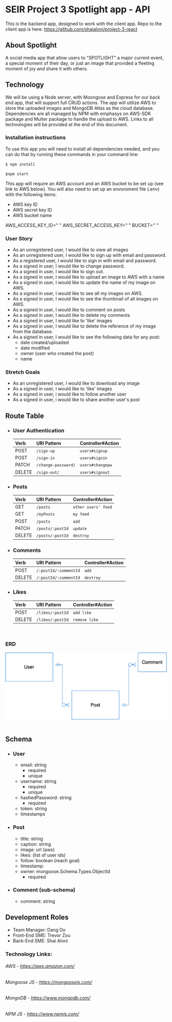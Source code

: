 # SEIR Project 3 Spotlight app - API

This is the backend app, designed to work with the client app.
Repo to the client app is here:
https://github.com/shaialoni/project-3-react

## About Spotlight
A social media app that allow users to "SPOTLIGHT" a major current event, a special moment of their day, or just an image that provided a fleeting moment of joy and share it with others.

## Technology
We will be using a Node server, with Moongose and Express for our back end app, that will support full CRUD actions. 
The app will utilize AWS to store the uploaded images and MongoDB Atlas as the cloud database.
Dependencies are all managed by NPM with emphasys on AWS-SDK package and Multer package to handle the upload to AWS.
Links to all technologies will be provided at the end of this document.

### Installation instructions
To use this app you will need to install all dependencies needed, and you can do that by running these commands in your command line:

```
$ npm install
```
```
$npm start
```

This app will require an AWS account and an AWS bucket to be set up (see link to AWS below).
You will also need to set up an envoroment file (.env) with the following items:
 - AWS key ID
 - AWS secret key ID
 - AWS bucket name

AWS_ACCESS_KEY_ID=" "
AWS_SECRET_ACCESS_KEY=" "
BUCKET=" "

### User Story
- As an unregistered user, I would like to view all images
- As an unregistered user, I would like to sign up with email and password.
- As a registered user, I would like to sign in with email and password.
- As a signed in user, I would like to change password.
- As a signed in user, I would like to sign out.
- As a signed in user, I would like to upload an image to AWS with a name
- As a signed in user, I would like to update the name of my image on AWS.
- As a signed in user, I would like to see all my images on AWS.
- As a signed in user, I would like to see the thumbnail of all images on AWS.
- As a signed in user, I would like to comment on posts
- As a signed in user, I would like to delete my comments
- As a signed in user, I would like to 'like' images
- As a signed in user, I would like to delete the reference of my image from the database.
- As a signed in user, I would like to see the following data for any post:
    - date created/uploaded
    - date modified
    - owner (user who created the post)
    - name

### Stretch Goals
- As an unregistered user, I would like to download any image
- As a signed in user, I would like to 'like' images
- As a signed in user, i would like to follow another user
- As a signed in user, i would like to share another user's post
&nbsp;
&nbsp;
## Route Table
 - ### User Authentication
    | Verb   | URI Pattern         | Controller#Action |
    | ------ | ------------------- | ----------------- |
    | POST   | `/sign-up`          | `users#signup`    |
    | POST   | `/sign-in`          | `users#signin`    |
    | PATCH  | `/change-password/` | `users#changepw`  |
    | DELETE | `/sign-out/`        | `users#signout `  |
 - ### Posts 
    | Verb   | URI Pattern | Controller#Action    |
    | ------ | ----------- | -------------------- |
    | GET    | `/posts` | `other users' feed` |
    | GET    | `/myPosts`  | `my feed` |
    | POST   | `/posts` | `add` |
    | PATCH  | `/posts/:postId`  | `update`|
    | DELETE | `/posts/:postId`  | `destroy`|
 - ### Comments 
    | Verb   | URI Pattern           | Controller#Action |
    | ------ | --------------------- | ----------------- |
    | POST   | `/:postId/:commentId` | `add`             |
    | DELETE | `/:postId/:commentId` | `destroy`         |  
- ### Likes 
    | Verb   | URI Pattern           | Controller#Action |
    | ------ | --------------------- | ----------------- |
    | POST   | `/likes/:postId` | `add like`             |
    | DELETE | `/likes/:postId` | `remove like`         |  
    
&nbsp;
&nbsp;     
### ERD
![](planning/ERD.png)
&nbsp;
&nbsp;
## Schema
 - ### User
    - email: string
        - required
        - unique
    - username: string
        - required
        - unique
    - hashedPassword: string
        - required
    - token: string
    - timestamps
    
 - ### Post
    - title: string
    - caption: string
    - image: url (aws)
    - likes: (list of user ids)
    - follow: boolean (reach goal)
    - timestamp:
    - owner: mongoose.Schema.Types.ObjectId
        - required

 - ### Comment (sub-schema)
    - comment: string
&nbsp;

## Development Roles 
- Team Manager: Dang Do
- Front-End SME: Trevor Zou
- Back-End SME: Shai Aloni 

### Technology Links:

###### AWS - https://aws.amazon.com/
###### Mongoose JS - https://mongoosejs.com/
###### MongoDB - https://www.mongodb.com/
###### NPM JS - https://www.npmjs.com/ 

